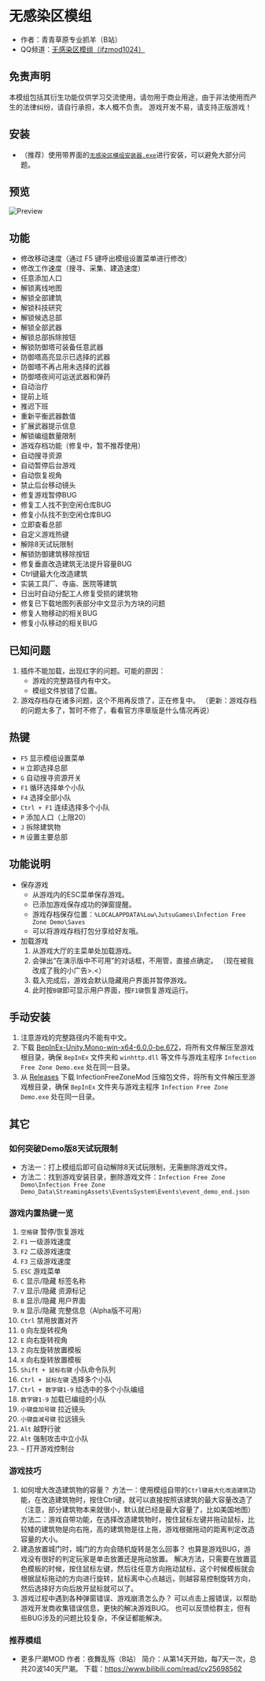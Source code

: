 # 无感染区模组

* 作者：青青草原专业抓羊（B站）
* QQ频道：[无感染区模组（ifzmod1024）](https://pd.qq.com/s/awxxxjsg2)

## 免责声明

本模组包括其衍生功能仅供学习交流使用，请勿用于商业用途，由于非法使用而产生的法律纠纷，请自行承担，本人概不负责。
游戏开发不易，请支持正版游戏！

## 安装

* （推荐）使用带界面的[`无感染区模组安装器.exe`](https://gitee.com/floss/InfectionFreeZoneMod/raw/main/无感染区模组安装器.exe)进行安装，可以避免大部分问题。

## 预览

![Preview](https://gitee.com/floss/InfectionFreeZoneMod/raw/main/Preview.png)

## 功能

* 修改移动速度（通过 F5 键呼出模组设置菜单进行修改）
* 修改工作速度（搜寻、采集、建造速度）
* 任意添加人口
* 解锁离线地图
* 解锁全部建筑
* 解锁科技研究
* 解锁候选总部
* 解锁全部武器
* 解锁总部拆除按钮
* 解锁防御塔可装备任意武器
* 防御塔高亮显示已选择的武器
* 防御塔不再占用未选择的武器
* 防御塔夜间可运送武器和弹药
* 自动治疗
* 提前上班
* 推迟下班
* 重新平衡武器数值
* 扩展武器提示信息
* 解锁编组数量限制
* 游戏存档功能（修复中，暂不推荐使用）
* 自动搜寻资源
* 自动暂停后台游戏
* 自动恢复视角
* 禁止后台移动镜头
* 修复游戏暂停BUG
* 修复工人找不到空闲仓库BUG
* 修复小队找不到空闲仓库BUG
* 立即查看总部
* 自定义游戏热键
* 解除8天试玩限制
* 解锁防御建筑移除按钮
* 修复垂直改造建筑无法提升容量BUG
* Ctrl键最大化改造建筑
* 实装工具厂、寺庙、医院等建筑
* 日出时自动分配工人修复受损的建筑物
* 修复已下载地图列表部分中文显示为方块的问题
* 修复人物移动的相关BUG
* 修复小队移动的相关BUG

## 已知问题

1. 插件不能加载，出现红字的问题。可能的原因：
   * 游戏的完整路径内有中文。
   * 模组文件放错了位置。
2. 游戏存档存在诸多问题，这个不用再反馈了，正在修复中。
  （更新：游戏存档的问题太多了，暂时不修了，看看官方序章版是什么情况再说）

## 热键

* `F5` 显示模组设置菜单
* `H` 立即选择总部
* `G` 自动搜寻资源开关
* `F1` 循环选择单个小队
* `F4` 选择全部小队
* `Ctrl + F1` 连续选择多个小队
* `P` 添加人口（上限20）
* `J` 拆除建筑物
* `M` 设置主要总部

## 功能说明

* 保存游戏
  * 从游戏内的ESC菜单保存游戏。
  * 已添加游戏保存成功的弹窗提醒。
  * 游戏存档保存位置：`%LOCALAPPDATA%Low\JutsuGames\Infection Free Zone Demo\Saves`
  * 可以将游戏存档打包分享给好友哦。
* 加载游戏
  1. 从游戏大厅的主菜单处加载游戏。
  2. 会弹出“在演示版中不可用”的对话框，不用管，直接点确定。
    （现在被我改成了我的小广告>.<）
  3. 载入完成后，游戏会默认隐藏用户界面并暂停游戏。
  4. 此时按`B键`即可显示用户界面，按`F1键`恢复游戏运行。

## 手动安装

1. 注意游戏的完整路径内不能有中文。
2. 下载 [BepInEx-Unity.Mono-win-x64-6.0.0-be.672](https://builds.bepinex.dev/projects/bepinex_be/672/BepInEx-Unity.Mono-win-x64-6.0.0-be.672%2B472e950.zip)，将所有文件解压至游戏根目录，确保 `BepInEx` 文件夹和 `winhttp.dll` 等文件与游戏主程序 `Infection Free Zone Demo.exe` 处在同一目录。
3. 从 [Releases](https://gitee.com/floss/InfectionFreeZoneMod/releases/latest) 下载 InfectionFreeZoneMod 压缩包文件，将所有文件解压至游戏根目录，确保 `BepInEx` 文件夹与游戏主程序 `Infection Free Zone Demo.exe` 处在同一目录。

## 其它

### 如何突破Demo版8天试玩限制

* 方法一：打上模组后即可自动解除8天试玩限制，无需删除游戏文件。
* 方法二：找到游戏安装目录，删除游戏文件：`Infection Free Zone Demo\Infection Free Zone Demo_Data\StreamingAssets\EventsSystem\Events\event_demo_end.json`

### 游戏内置热键一览

1. `空格键` 暂停/恢复游戏
2. `F1` 一级游戏速度
3. `F2` 二级游戏速度
4. `F3` 三级游戏速度
5. `ESC` 游戏菜单
6. `C` 显示/隐藏 标签名称
7. `V` 显示/隐藏 资源标记
8. `B` 显示/隐藏 用户界面
9. `N` 显示/隐藏 完整信息（Alpha版不可用）
10. `Ctrl` 禁用放置对齐
11. `Q` 向左旋转视角
12. `E` 向右旋转视角
13. `Z` 向左旋转放置模板
14. `X` 向右旋转放置模板
15. `Shift + 鼠标右键` 小队命令队列
16. `Ctrl + 鼠标左键` 选择多个小队
17. `Ctrl + 数字键1-9` 给选中的多个小队编组
18. `数字键1-9` 加载已编组的小队
19. `小键盘加号键` 拉近镜头
20. `小键盘减号键` 拉远镜头
21. `Alt` 越野行驶
22. `Alt` 强制攻击中立小队
23. `~` 打开游戏控制台

### 游戏技巧

1. 如何增大改造建筑物的容量？
   方法一：使用模组自带的`Ctrl键最大化改造建筑`功能，在改造建筑物时，按住Ctrl键，就可以直接按照该建筑的最大容量改造了（注意，部分建筑物本来就很小，默认就已经是最大容量了，比如美国地图）
   方法二：游戏自带功能，在选择改造建筑物时，按住鼠标左键并拖动鼠标，比较矮的建筑物是向右拖，高的建筑物是往上拖，游戏根据拖动的距离判定改造容量的大小。
2. 建造放置城门时，城门的方向会随机旋转是怎么回事？
   也算是游戏BUG，游戏没有很好的判定玩家是单击放置还是拖动放置。
   解决方法，只需要在放置蓝色模板的时候，按住鼠标左键，然后往任意方向拖动鼠标，这个时候模板就会根据鼠标拖动的方向进行旋转，鼠标离中心点越远，则越容易控制旋转方向，然后选择好方向后放开鼠标就可以了。
3. 游戏过程中遇到各种弹窗错误、游戏崩溃怎么办？
   可以点击上报错误，以帮助游戏开发商收集错误信息，更快的解决游戏BUG。
   也可以反馈给群主，但有些BUG涉及的问题比较复杂，不保证都能解决。

### 推荐模组

* 更多尸潮MOD
  作者：夜舞乱殇（B站）
  简介：从第14天开始，每7天一次，总共20波140天尸潮。
  下载：<https://www.bilibili.com/read/cv25698562>
